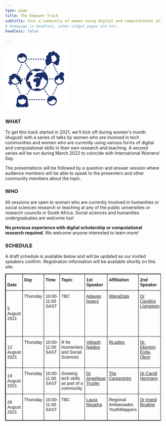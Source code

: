 ```yaml
---
type: page
title: The Empower Track
subtitle: Join a community of women using digital and computational skills in research and beyond!
# Homepage is headless, other widget pages are not.
headless: false

---
```

<img src="empower-icon.svg" width="200px">

### WHAT

To get this track started in 2021, we'll kick off during women's month (August) with a series of talks by women who are involved in tech communities and women who are currently using various forms of digital and computational skills in their own research and teaching. A second series will be run during March 2022 to coincide with International Womens' Day.

The presentations will be followed by a question and answer session where audience members will be able to speak to the presenters and other community members about the topic.

### WHO

All sessions are open to women who are currently involved in humanities or social sciences research or teaching at any of the public universities or research councils in South Africa. Social sciences and humanities undergraduates are welcome too!

__No previous experience with digital scholarship or computational research required__. We welcome anyone interested to learn more!

### SCHEDULE

A draft schedule is available below and will be updated as our invited speakers confirm. Registration information will be available shortly on this site.

<style type="text/css">
.tg  {border-color:black;border-style:solid;border-width:1px;}
.tg td{border-color:black;border-style:solid;border-width:1px;font-family:Arial, sans-serif;font-size:14px;
  overflow:hidden;padding:10px 5px;word-break:normal;}
.tg th{border-color:black;border-style:solid;border-width:1px;font-family:Arial, sans-serif;font-size:14px;
  font-weight:normal;overflow:hidden;padding:10px 5px;word-break:normal;}
.tg .tg-0thz{border-color:inherit;font-weight:bold;text-align:left;vertical-align:bottom}
.tg .tg-fymr{border-color:inherit;font-weight:bold;text-align:left;vertical-align:top}
.tg .tg-0pky{border-color:inherit;text-align:left;vertical-align:top}
</style>
<table class="tg">
<thead>
  <tr>
    <th class="tg-0thz"><span style="font-weight:bold">Date</span></th>
    <th class="tg-fymr">Day</th>
    <th class="tg-fymr">Time</th>
    <th class="tg-fymr">Topic</th>
    <th class="tg-fymr">1st Speaker</th>
    <th class="tg-fymr">Affiliation</th>
    <th class="tg-fymr">2nd Speaker</th>
    <th class="tg-fymr">Affiliation</th>
  </tr>
</thead>
<tbody>
  <tr>
    <td class="tg-f975">5 August 2021</td>
    <td class="tg-0pky">Thursday</td>
    <td class="tg-0pky">10:00-11:00 SAST</td>
    <td class="tg-0pky">TBC</td>
    <td class="tg-0pky"><a href="https://www.linkedin.com/in/adaugoonyebuchi/">Adaugo Isaacs</a></td>
    <td class="tg-0pky"><a href="https://medium.com/wanadata-africa/about-us-a4c53027b716">WanaData</a></td>
    <td class="tg-0pky"><a href="https://sites.google.com/view/drcandicelivingston/home">Dr Candice Livingston</a></td>
    <td class="tg-0pky">Research coordinator, <a href="https://www.cput.ac.za/academic/faculties/education/">Faculty of Education, Cape Peninsula University of Technology</a></td>
  </tr>
  <tr>
    <td class="tg-f975">12 August 2021</td>
    <td class="tg-0pky">Thursday</td>
    <td class="tg-0pky">10:00-11:00 SAST</td>
    <td class="tg-0pky">R for Humanities and Social Sciences</td>
    <td class="tg-0pky"><a href="https://education.rstudio.com/trainers/people/naidoo+vebashini/" target="_blank" rel="noopener noreferrer">Vebash Naidoo</a></td>
    <td class="tg-0pky"><a href="https://rladies.org/" target="_blank" rel="noopener noreferrer">RLadies</a></td>
    <td class="tg-0pky"><a href="https://www.linkedin.com/in/ekemini-eyita-okon-10b77a76/">Dr. Ekemini Eyita-Okon</a></td>
    <td class="tg-0pky">Post-Doctoral Fellow, <a href="http://www.cacs.org.za/">Centre for Africa-China Studies</a> (CACS)</td>
  </tr>
  <tr>
    <td class="tg-f975">19 August 2021</td>
    <td class="tg-0pky">Thursday</td>
    <td class="tg-0pky">10:00-11:00 SAST</td>
    <td class="tg-0pky">Growing tech skills as part of a community</td>
    <td class="tg-0pky"><a href="https://angeliquevanrensburg.com/" target="_blank" rel="noopener noreferrer">Dr Angelique Trusler</a></td>
    <td class="tg-0pky"><a href="https://carpentries.org/" target="_blank" rel="noopener noreferrer">The Carpentries</a></td>
    <td class="tg-0pky"><a href="http://www.arts.unizulu.ac.za/dr-c-hermann/" target="_blank" rel="noopener noreferrer">Dr Caroll Hermann</a></td>
    <td class="tg-0pky"><a href="http://www.arts.unizulu.ac.za/" target="_blank" rel="noopener noreferrer">Faculty of Arts, University of Zululand</a></td>
  </tr>
  <tr>
    <td class="tg-f975">26 August 2021</td>
    <td class="tg-0pky">Thursday</td>
    <td class="tg-0pky">10:00-11:00 SAST</td>
    <td class="tg-0pky">TBC</td>
    <td class="tg-0pky"><a href="https://www.linkedin.com/in/laura-mugeha/" target="_blank" rel = "noopener noreferrer">Laura Mugeha</a></td>
    <td class="tg-0pky">Regional Ambassador, YouthMappers</td>
    <td class="tg-0pky"><a href="https://www.linkedin.com/in/ingrid-brudvig-5893a334?originalSubdomain=za" target="_blank" rel = "noopener noreferrer">Dr Ingrid Brudvig</a></td>
    <td class="tg-0pky">Independent C
    onsultant, Digital Anthropologist</td>
    
  </tr>
</tbody>
</table>